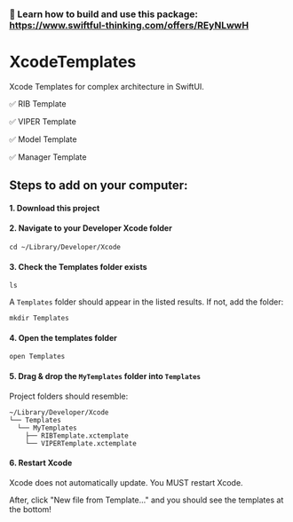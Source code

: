 ### 🚀 Learn how to build and use this package: https://www.swiftful-thinking.com/offers/REyNLwwH

# XcodeTemplates

Xcode Templates for complex architecture in SwiftUI.

✅ RIB Template

✅ VIPER Template

✅ Model Template

✅ Manager Template

## Steps to add on your computer:

#### 1. Download this project

#### 2. Navigate to your Developer Xcode folder

```
cd ~/Library/Developer/Xcode
```

#### 3. Check the Templates folder exists

```
ls
```

A `Templates` folder should appear in the listed results. If not, add the folder:

```
mkdir Templates
```

#### 4. Open the templates folder

```
open Templates
```

#### 5. Drag & drop the `MyTemplates` folder into `Templates`

Project folders should resemble:

```
~/Library/Developer/Xcode
└── Templates
  └── MyTemplates
    ├── RIBTemplate.xctemplate
    └── VIPERTemplate.xctemplate 
```

#### 6. Restart Xcode

Xcode does not automatically update. You MUST restart Xcode.

After, click "New file from Template..." and you should see the templates at the bottom!
